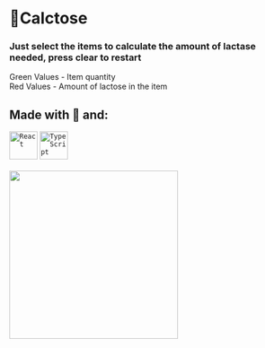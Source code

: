 # 🥛Calctose
### Just select the items to calculate the amount of lactase needed, press clear to restart

Green Values - Item quantity <br/>
Red Values - Amount of lactose in the item

## Made with 💙 and:
<div align="left">
	<code><img height="50" src="https://user-images.githubusercontent.com/25181517/183897015-94a058a6-b86e-4e42-a37f-bf92061753e5.png" alt="React" title="React" /></code>
	<code><img height="50" src="https://user-images.githubusercontent.com/25181517/183890598-19a0ac2d-e88a-4005-a8df-1ee36782fde1.png" alt="TypeScript" title="TypeScript" /></code>
</div>
<br/>

<img align="center" src="https://user-images.githubusercontent.com/88206626/199117428-5501c582-faef-46fc-8967-1c1b7831d69f.png" width="300" >

